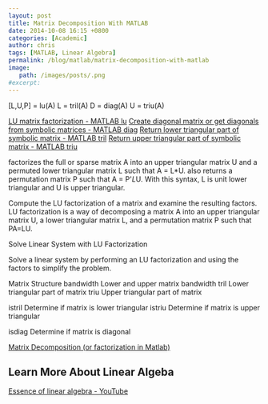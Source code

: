 ```yaml
---
layout: post
title: Matrix Decomposition With MATLAB
date: 2014-10-08 16:15 +0800
categories: [Academic]
author: chris
tags: [MATLAB, Linear Algebra]
permalink: /blog/matlab/matrix-decomposition-with-matlab
image: 
   path: /images/posts/.png
#excerpt: 
---
```


[L,U,P] = lu(A)
L = tril(A)
D = diag(A)
U = triu(A)

[LU matrix factorization - MATLAB lu](https://www.mathworks.com/help/matlab/ref/lu.html)
[Create diagonal matrix or get diagonals from symbolic matrices - MATLAB diag](https://www.mathworks.com/help/symbolic/diag.html)
[Return lower triangular part of symbolic matrix - MATLAB tril](https://www.mathworks.com/help/symbolic/tril.html)
[Return upper triangular part of symbolic matrix - MATLAB triu](https://www.mathworks.com/help/symbolic/triu.html)

factorizes the full or sparse matrix A into an upper triangular matrix U and a permuted lower triangular matrix L such that A = L*U.
also returns a permutation matrix P such that A = P'*L*U. With this syntax, L is unit lower triangular and U is upper triangular.

Compute the LU factorization of a matrix and examine the resulting factors. LU factorization is a way of decomposing a matrix A into an upper triangular matrix U, a lower triangular matrix L, and a permutation matrix P such that PA=LU.


Solve Linear System with LU Factorization


Solve a linear system by performing an LU factorization and using the factors to simplify the problem.


Matrix Structure
bandwidth	Lower and upper matrix bandwidth
tril	Lower triangular part of matrix
triu	Upper triangular part of matrix

istril	Determine if matrix is lower triangular
istriu	Determine if matrix is upper triangular

isdiag	Determine if matrix is diagonal

[Matrix Decomposition (or factorization in Matlab)](https://www.matrixlab-examples.com/matrix-decomposition.html)

## Learn More About Linear Algeba

[Essence of linear algebra - YouTube](https://www.youtube.com/playlist?list=PLZHQObOWTQDPD3MizzM2xVFitgF8hE_ab)

